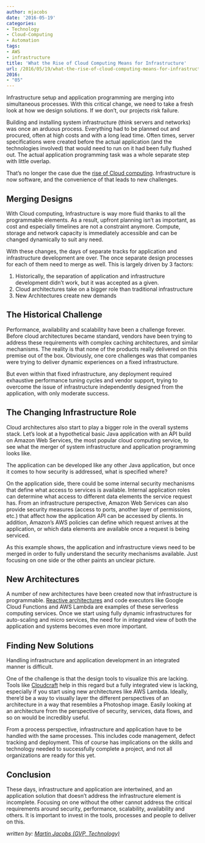 ```yaml
---
author: mjacobs
date: '2016-05-19'
categories:
- Technology
- Cloud-Computing
- Automation
tags:
- AWS
- infrastructure
title: 'What the Rise of Cloud Computing Means for Infrastructure'
url: /2016/05/19/what-the-rise-of-cloud-computing-means-for-infrastructure
2016:
- "05"
---
```


Infrastructure setup and application programming are merging into simultaneous processes. With this critical change, we need to take a fresh look at how we design solutions. If we don’t, our projects risk failure.

Building and installing system infrastructure (think servers and networks) was once an arduous process. Everything had to be planned out and procured, often at high costs and with a long lead time. Often times, server specifications were created before the actual application (and the technologies involved) that would need to run on it had been fully flushed out. The actual application programming task was a whole separate step with little overlap.

That’s no longer the case due the [rise of Cloud computing](http://mashable.com/2015/05/11/cloud-computing-infographic/). Infrastructure is now software, and the convenience of that leads to new challenges.

Merging Designs
---------------

With Cloud computing, Infrastructure is way more fluid thanks to all the programmable elements. As a result, upfront planning isn’t as important, as cost and especially timelines are not a constraint anymore. Compute, storage and network capacity is immediately accessible and can be changed dynamically to suit any need.

With these changes, the days of separate tracks for application and infrastructure development are over. The once separate design processes for each of them need to merge as well. This is largely driven by 3 factors:

1. Historically, the separation of application and infrastructure development didn’t work, but it was accepted as a given.
2. Cloud architectures take on a bigger role than traditional infrastructure
3. New Architectures create new demands

The Historical Challenge
------------------------

Performance, availability and scalability have been a challenge forever. Before cloud architectures became standard, vendors have been trying to address these requirements with complex caching architectures, and similar mechanisms. The reality is that none of the products really delivered on this premise out of the box. Obviously, one core challenges was that companies were trying to deliver dynamic experiences on a fixed infrastructure.

But even within that fixed infrastructure, any deployment required exhaustive performance tuning cycles and vendor support, trying to overcome the issue of infrastructure independently designed from the application, with only moderate success.

The Changing Infrastructure Role
--------------------------------

Cloud architectures also start to play a bigger role in the overall systems stack. Let’s look at a hypothetical basic Java application with an API build on Amazon Web Services, the most popular cloud computing service, to see what the merger of system infrastructure and application programming looks like.

The application can be developed like any other Java application, but once it comes to how security is addressed, what is specified where?

On the application side, there could be some internal security mechanisms that define what access to services is available. Internal application roles can determine what access to different data elements the service request has. From an infrastructure perspective, Amazon Web Services can also provide security measures (access to ports, another layer of permissions, etc.) that affect how the application API can be accessed by clients. In addition, Amazon’s AWS policies can define which request arrives at the application, or which data elements are available once a request is being serviced.

As this example shows, the application and infrastructure views need to be merged in order to fully understand the security mechanisms available. Just focusing on one side or the other paints an unclear picture.

New Architectures
-----------------

A number of new architectures have been created now that infrastructure is programmable. [Reactive architectures](http://www.razorfish.com/ideas/reactive-architectures.htm) and code executors like Google Cloud Functions and AWS Lambda are examples of these serverless computing services. Once we start using fully dynamic infrastructures for auto-scaling and micro services, the need for in integrated view of both the application and systems becomes even more important.

Finding New Solutions
---------------------

Handling infrastructure and application development in an integrated manner is difficult.

One of the challenge is that the design tools to visualize this are lacking. Tools like [Cloudcraft](https://cloudcraft.co/) help in this regard but a fully integrated view is lacking, especially if you start using new architectures like AWS Lambda. Ideally, there’d be a way to visually layer the different perspectives of an architecture in a way that resembles a Photoshop image. Easily looking at an architecture from the perspective of security, services, data flows, and so on would be incredibly useful.

From a process perspective, infrastructure and application have to be handled with the same processes. This includes code management, defect tracking and deployment. This of course has implications on the skills and technology needed to successfully complete a project, and not all organizations are ready for this yet.

Conclusion
----------

These days, infrastructure and application are intertwined, and an application solution that doesn’t address the infrastructure element is incomplete. Focusing on one without the other cannot address the critical requirements around security, performance, scalability, availability and others. It is important to invest in the tools, processes and people to deliver on this.

_written by: [Martin Jacobs (GVP, Technology)](https://www.linkedin.com/in/martinjacobs1)_

